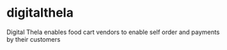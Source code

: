 # digitalthela
Digital Thela enables food cart vendors to enable self order and payments by their customers

